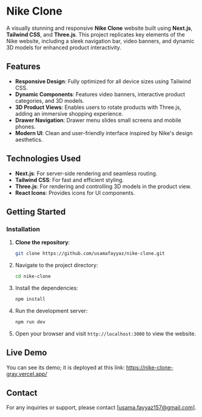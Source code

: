 # Nike Clone

A visually stunning and responsive **Nike Clone** website built using **Next.js**, **Tailwind CSS**, and **Three.js**. This project replicates key elements of the Nike website, including a sleek navigation bar, video banners, and dynamic 3D models for enhanced product interactivity.

## Features

- **Responsive Design**: Fully optimized for all device sizes using Tailwind CSS.
- **Dynamic Components**: Features video banners, interactive product categories, and 3D models.
- **3D Product Views**: Enables users to rotate products with Three.js, adding an immersive shopping experience.
- **Drawer Navigation**: Drawer menu slides small screens and mobile phones.
- **Modern UI**: Clean and user-friendly interface inspired by Nike's design aesthetics.

## Technologies Used

- **Next.js**: For server-side rendering and seamless routing.
- **Tailwind CSS**: For fast and efficient styling.
- **Three.js**: For rendering and controlling 3D models in the product view.
- **React Icons**: Provides icons for UI components.

## Getting Started

### Installation

1. **Clone the repository**:
   ```bash
   git clone https://github.com/usamafayyaz/nike-clone.git
   ```
2. Navigate to the project directory:

   ```bash
   cd nike-clone
   ```

3. Install the dependencies:

   ```bash
   npm install
   ```

4. Run the development server:

   ```bash
   npm run dev
   ```

5. Open your browser and visit `http://localhost:3000` to view the website.

## Live Demo

You can see its demo; it is deployed at this link:
https://nike-clone-gray.vercel.app/

## Contact

For any inquiries or support, please contact [usama.fayyaz157@gmail.com].
